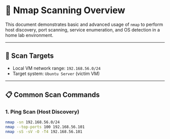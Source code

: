 # 🔎 Nmap Scanning Overview

This document demonstrates basic and advanced usage of `nmap` to perform host discovery, port scanning, service enumeration, and OS detection in a home lab environment.

---

## 🧪 Scan Targets

- Local VM network range: `192.168.56.0/24`
- Target system: `Ubuntu Server` (victim VM)

---

## 📋 Common Scan Commands

### 1. Ping Scan (Host Discovery)

```bash
nmap -sn 192.168.56.0/24
nmap --top-ports 100 192.168.56.101
nmap -sS -sV -O -T4 192.168.56.101
```
